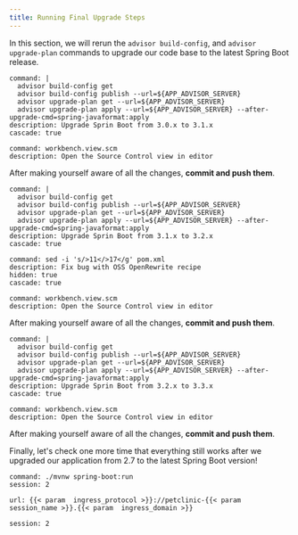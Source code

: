 ```yaml
---
title: Running Final Upgrade Steps 
---
```


In this section, we will rerun the `advisor build-config`, and `advisor upgrade-plan` commands to upgrade our code base to the latest Spring Boot release.

```terminal:execute
command: |
  advisor build-config get
  advisor build-config publish --url=${APP_ADVISOR_SERVER}
  advisor upgrade-plan get --url=${APP_ADVISOR_SERVER}
  advisor upgrade-plan apply --url=${APP_ADVISOR_SERVER} --after-upgrade-cmd=spring-javaformat:apply
description: Upgrade Sprin Boot from 3.0.x to 3.1.x
cascade: true
```
```editor:execute-command
command: workbench.view.scm
description: Open the Source Control view in editor
```
After making yourself aware of all the changes, **commit and push them**.

```terminal:execute
command: |
  advisor build-config get
  advisor build-config publish --url=${APP_ADVISOR_SERVER}
  advisor upgrade-plan get --url=${APP_ADVISOR_SERVER}
  advisor upgrade-plan apply --url=${APP_ADVISOR_SERVER} --after-upgrade-cmd=spring-javaformat:apply
description: Upgrade Sprin Boot from 3.1.x to 3.2.x
cascade: true
```
```terminal:execute
command: sed -i 's/>11</>17</g' pom.xml
description: Fix bug with OSS OpenRewrite recipe
hidden: true
cascade: true
```
```editor:execute-command
command: workbench.view.scm
description: Open the Source Control view in editor
```
After making yourself aware of all the changes, **commit and push them**.


```terminal:execute
command: |
  advisor build-config get
  advisor build-config publish --url=${APP_ADVISOR_SERVER}
  advisor upgrade-plan get --url=${APP_ADVISOR_SERVER}
  advisor upgrade-plan apply --url=${APP_ADVISOR_SERVER} --after-upgrade-cmd=spring-javaformat:apply
description: Upgrade Sprin Boot from 3.2.x to 3.3.x
cascade: true
```
```editor:execute-command
command: workbench.view.scm
description: Open the Source Control view in editor
```
After making yourself aware of all the changes, **commit and push them**.

Finally, let's check one more time that everything still works after we upgraded our application from 2.7 to the latest Spring Boot version!
```terminal:execute
command: ./mvnw spring-boot:run
session: 2
```

```dashboard:open-url
url: {{< param  ingress_protocol >}}://petclinic-{{< param  session_name >}}.{{< param  ingress_domain >}}
```

```terminal:interrupt
session: 2
```


